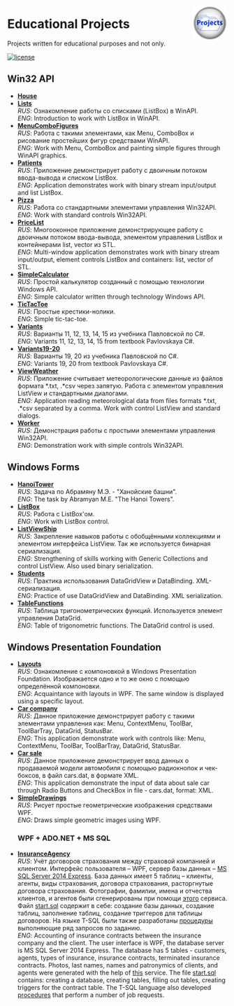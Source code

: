 <a href="https://github.com/AlexeyBuryanov/EducationalProjects/"><img
  src="projects.jpg" alt="Repository Icon"
  width="80" height="80" align="right"></a>
# Educational Projects
Projects written for educational purposes and not only.
  
[license-image]: https://img.shields.io/npm/l/normalize.css.svg?style=flat
[license-url]: LICENSE.md
[![license][license-image]][license-url]

## Win32 API
* **[House](Win32API/House/)**
* **[Lists](Win32API/Lists/)** <br/>
    <i>RUS</i>: Ознакомление работы со списками (ListBox) в WinAPI. <br/>
    <i>ENG</i>: Introduction to work with ListBox in WinAPI.
* **[MenuComboFigures](Win32API/MenuComboFigures/)** <br/>
    <i>RUS</i>: Работа с такими элементами, как Menu, ComboBox и рисование простейших фигур средствами WinAPI. <br/>
    <i>ENG</i>: Work with Menu, ComboBox and painting simple figures through WinAPI graphics.
* **[Patients](Win32API/Patients/)** <br/>
    <i>RUS</i>: Приложение демонстрирует работу с двоичным потоком ввода-вывода и списком ListBox. <br/>
    <i>ENG</i>: Application demonstrates work with binary stream input/output and list ListBox.
* **[Pizza](Win32API/Pizza/)** <br/>
    <i>RUS</i>: Работа со стандартными элементами управления Win32API. <br/>
    <i>ENG</i>: Work with standard controls Win32API.
* **[PriceList](Win32API/PriceList/)** <br/>
    <i>RUS</i>: Многооконное приложение демонстрирующее работу с двоичным потоком ввода-вывода, элементом управления ListBox и контейнерами list, vector из STL. <br/>
    <i>ENG</i>: Multi-window application demonstrates work with binary stream input/output, element controls ListBox and containers: list, vector of STL.
* **[SimpleCalculator](Win32API/SimpleCalculator/)** <br/>
    <i>RUS</i>: Простой калькулятор созданный с помощью технологии Windows API. <br/>
    <i>ENG</i>: Simple calculator written through technology Windows API.
* **[TicTacToe](Win32API/TicTacToe/)** <br/>
    <i>RUS</i>: Простые крестики-нолики. <br/>
    <i>ENG</i>: Simple tic-tac-toe.
* **[Variants](Win32API/Variants/)** <br/>
    <i>RUS</i>: Варианты 11, 12, 13, 14, 15 из учебника Павловской по C#. <br/>
    <i>ENG</i>: Variants 11, 12, 13, 14, 15 from textbook Pavlovskaya C#.
* **[Variants19-20](Win32API/Variants19-20/)** <br/>
    <i>RUS</i>: Варианты 19, 20 из учебника Павловской по C#. <br/>
    <i>ENG</i>: Variants 19, 20 from textbook Pavlovskaya C#.
* **[ViewWeather](Win32API/ViewWeather/)** <br/>
    <i>RUS</i>: Приложение считывает метеорологические данные из файлов формата *.txt, .*csv через запятую. Работа с элементом управления ListView и стандартными диалогами. <br/>
    <i>ENG</i>: Application reading meteorological data from files formats *.txt, .*csv separated by a comma. Work with control ListView and standard dialogs.
* **[Worker](Win32API/Worker/)** <br/>
    <i>RUS</i>: Демонстрация работы с простыми элементами управления Win32API. <br/>
    <i>ENG</i>: Demonstration work with simple controls Win32API.
    
## Windows Forms
* **[HanoiTower](WindowsForms/HanoiTower/)** <br/>
    <i>RUS</i>: Задача по Абрамяну М.Э. - "Ханойские башни". <br/>
    <i>ENG</i>: The task by Abramyan M.E. "The Hanoi Towers".
* **[ListBox](WindowsForms/ListBox/)** <br/>
    <i>RUS</i>: Работа с ListBox'ом. <br/>
    <i>ENG</i>: Work with ListBox control.
* **[ListViewShip](WindowsForms/ListViewShip/)** <br/>
    <i>RUS</i>: Закрепление навыков работы с обобщёнными коллекциями и элементом интерфейса ListView. Так же используется бинарная сериализация. <br/>
    <i>ENG</i>: Strengthening of skills working with Generic Collections and control ListView. Also used binary serialization.
* **[Students](WindowsForms/Students/)** <br/>
    <i>RUS</i>: Практика использования DataGridView и DataBinding. XML-сериализация. <br/>
    <i>ENG</i>: Practice of use DataGridView and DataBinding. XML serialization.
* **[TableFunctions](WindowsForms/TableFunctions/)** <br/>
    <i>RUS</i>: Таблица тригонометрических функций. Используется элемент управления DataGrid. <br/>
    <i>ENG</i>: Table of trigonometric functions. The DataGrid control is used.
    
## Windows Presentation Foundation
* **[Layouts](WPF/Layouts/)** <br/>
    <i>RUS</i>: Ознакомление с компоновкой в Windows Presentation Foundation. Изображается одно и то же окно с помощью определённой компоновки. <br/>
    <i>ENG</i>: Acquaintance with layouts in WPF. The same window is displayed using a specific layout.
* **[Car company](WPF/Car_company/)** <br/>
    <i>RUS</i>: Данное приложение демонстрирует работу с такими элементами управления как: Menu, ContextMenu, ToolBar, ToolBarTray, DataGrid, StatusBar. <br/>
    <i>ENG</i>: This application demonstrate work with controls like: Menu, ContextMenu, ToolBar, ToolBarTray, DataGrid, StatusBar.
* **[Car sale](WPF/Car_sale/)** <br/>
    <i>RUS</i>: Данное приложение демонстрирует ввод данных о продаваемой модели автомобиля с помощью радиокнопок и чек-боксов, в файл cars.dat, в формате XML. <br/>
    <i>ENG</i>: This application demonstrate the input of data about sale car through Radio Buttons and CheckBox in file - cars.dat, format: XML.
* **[SimpleDrawings](WPF/SimpleDrawings/)** <br/>
    <i>RUS</i>: Рисует простые геометрические изображения средствами WPF. <br/>
    <i>ENG</i>: Draws simple geometric images using WPF.
    ### WPF + ADO.NET + MS SQL
* **[InsuranceAgency](WPF/InsuranceAgency/)** <br/>
    <i>RUS</i>: Учёт договоров страхования между страховой компанией и клиентом. Интерфейс пользователя – WPF, сервер базы данных – [MS SQL Server 2014 Express](https://www.microsoft.com/ru-ru/download/details.aspx?id=42299). База данных имеет 5 таблиц – клиенты, агенты, виды страхования, договора страхования, расторгнутые договора страхования. Фотографии, фамилии, имена и отчества клиентов, и агентов были сгенерированы при помощи [этого](https://randus.ru/) сервиса. Файл [start.sql](WPF/InsuranceAgency/DataBase/start.sql) содержит в себе: создание базы данных, создание таблиц, заполнение таблиц, создание триггеров для таблицы договоров. На языке T-SQL были также разработаны [процедуры](WPF/InsuranceAgency/DataBase/Procedures/) выполняющие ряд запросов по заданию.<br/>
    <i>ENG</i>: Accounting of insurance contracts between the insurance company and the client. The user interface is WPF, the database server is MS SQL Server 2014 Express. The database has 5 tables - customers, agents, types of insurance, insurance contracts, terminated insurance contracts. Photos, last names, names and patronymics of clients, and agents were generated with the help of [this](https://randus.ru/) service. The file [start.sql](WPF/InsuranceAgency/DataBase/start.sql) contains: creating a database, creating tables, filling out tables, creating triggers for the contract table. The T-SQL language also developed [procedures](WPF/InsuranceAgency/DataBase/Procedures/) that perform a number of job requests.
